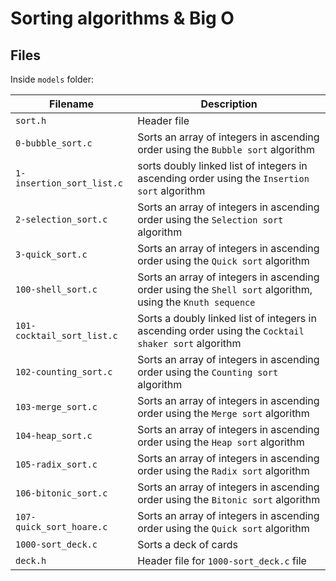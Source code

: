 # Sorting algorithms & Big O

## Files

Inside `models` folder:

| Filename | Description |
| -------- | ----------- |
| `sort.h` | Header file |
| `0-bubble_sort.c` | Sorts an array of integers in ascending order using the `Bubble sort` algorithm |
| `1-insertion_sort_list.c` | sorts doubly linked list of integers in ascending order using the `Insertion sort` algorithm |
| `2-selection_sort.c` | Sorts an array of integers in ascending order using the `Selection sort` algorithm |
| `3-quick_sort.c` | Sorts an array of integers in ascending order using the `Quick sort` algorithm |
| `100-shell_sort.c` | Sorts an array of integers in ascending order using the `Shell sort` algorithm, using the `Knuth sequence` |
| `101-cocktail_sort_list.c` | Sorts a doubly linked list of integers in ascending order using the `Cocktail shaker sort` algorithm |
| `102-counting_sort.c` | Sorts an array of integers in ascending order using the `Counting sort` algorithm |
| `103-merge_sort.c` | Sorts an array of integers in ascending order using the `Merge sort` algorithm |
| `104-heap_sort.c` | Sorts an array of integers in ascending order using the `Heap sort` algorithm |
| `105-radix_sort.c` | Sorts an array of integers in ascending order using the `Radix sort` algorithm |
| `106-bitonic_sort.c` | Sorts an array of integers in ascending order using the `Bitonic sort` algorithm |
| `107-quick_sort_hoare.c` | Sorts an array of integers in ascending order using the `Quick sort` algorithm |
| `1000-sort_deck.c` | Sorts a deck of cards |
| `deck.h` | Header file for `1000-sort_deck.c` file |